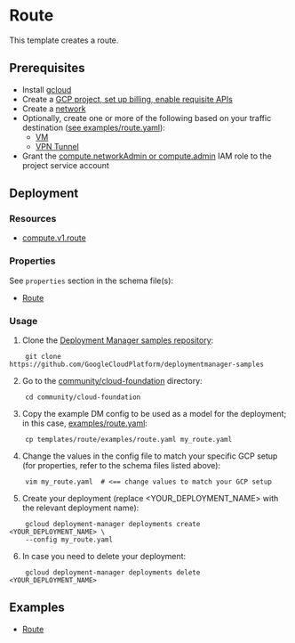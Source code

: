 # Route

This template creates a route.

## Prerequisites

- Install [gcloud](https://cloud.google.com/sdk)
- Create a [GCP project, set up billing, enable requisite APIs](../project/README.md)
- Create a [network](../network/README.md)
- Optionally, create one or more of the following based on your traffic destination ([see examples/route.yaml](examples/route.yaml)):
  - [VM](../vm/vm.md)
  - [VPN Tunnel](../vpn/README.md)
- Grant the [compute.networkAdmin or compute.admin](https://cloud.google.com/compute/docs/access/iam) IAM role to the project service account

## Deployment

### Resources

- [compute.v1.route](https://cloud.google.com/compute/docs/reference/rest/v1/routes)


### Properties

See `properties` section in the schema file(s):

-  [Route](route.py.schema)

### Usage

1. Clone the [Deployment Manager samples repository](https://github.com/GoogleCloudPlatform/deploymentmanager-samples):

```shell
    git clone https://github.com/GoogleCloudPlatform/deploymentmanager-samples
```

2. Go to the [community/cloud-foundation](../../) directory:

```shell
    cd community/cloud-foundation
```

3. Copy the example DM config to be used as a model for the deployment; in this case, [examples/route.yaml](examples/route.yaml):

```shell
    cp templates/route/examples/route.yaml my_route.yaml
```

4. Change the values in the config file to match your specific GCP setup (for properties, refer to the schema files listed above):

```shell
    vim my_route.yaml  # <== change values to match your GCP setup
```

5. Create your deployment (replace <YOUR_DEPLOYMENT_NAME> with the relevant deployment name):

```shell
    gcloud deployment-manager deployments create <YOUR_DEPLOYMENT_NAME> \
    --config my_route.yaml
```

6. In case you need to delete your deployment:

```shell
    gcloud deployment-manager deployments delete <YOUR_DEPLOYMENT_NAME>
```
## Examples

- [Route](examples/route.yaml)
